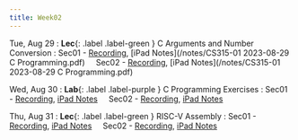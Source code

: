 ```yaml
---
title: Week02
---
```


Tue, Aug 29
: **Lec**{: .label .label-green } C Arguments and Number Conversion
: Sec01 - [Recording](https://usfca.zoom.us/rec/share/jK6LviK9YyUj2TpoKhOlWocBEhQiDQlPMacVREOkON9mouY1P7opZ7QgQQftSuXp.q__D6XyYi7vNqHbn?startTime=1693321607000),
          [iPad Notes](/notes/CS315-01 2023-08-29 C Programming.pdf)
&nbsp; &nbsp;
Sec02 - [Recording](https://usfca.zoom.us/rec/share/vueYzqHKaXEvRonv078uDCcAe4-08-ObGKmHDztypGWBTP1xSmm8qg3kuZRKuCoh.6MYSWMgN7X2IC03z?startTime=1693345344000),
        [iPad Notes](/notes/CS315-01 2023-08-29 C Programming.pdf)

Wed, Aug 30
: **Lab**{: .label .label-purple } C Programming Exercises
: Sec01 - [Recording](/),
          [iPad Notes](/)
&nbsp; &nbsp;
Sec02 - [Recording](/),
        [iPad Notes](/)

Thu, Aug 31
: **Lec**{: .label .label-green } RISC-V Assembly
: Sec01 - [Recording](/),
          [iPad Notes](/)
&nbsp; &nbsp;
Sec02 - [Recording](/),
        [iPad Notes](/)
